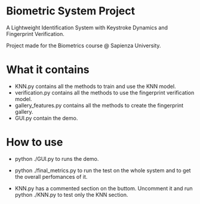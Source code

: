 # Biometric System Project

A Lightweight Identification System with Keystroke Dynamics and Fingerprint Verification.

Project made for the Biometrics course @ Sapienza University.

# What it contains

- KNN.py contains all the methods to train and use the KNN model.
- verification.py contains all the methods to use the fingerprint verification model.
- gallery_features.py contains all the methods to create the fingerprint gallery.
- GUI.py contain the demo.

# How to use

- python ./GUI.py to runs the demo.
- python ./final_metrics.py to run the test on the whole system and to get the overall perfomances of it.

- KNN.py has a commented section on the buttom. Uncomment it and run python ./KNN.py to test only the KNN section.




